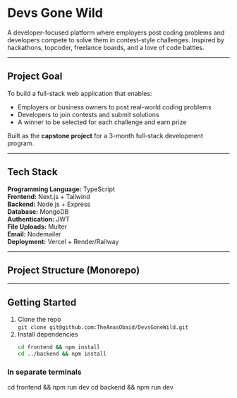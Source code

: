 # Devs Gone Wild

A developer-focused platform where employers post coding problems and developers compete to solve them in contest-style challenges. Inspired by hackathons, topcoder, freelance boards, and a love of code battles.

---

## Project Goal

To build a full-stack web application that enables:

- Employers or business owners to post real-world coding problems
- Developers to join contests and submit solutions
- A winner to be selected for each challenge and earn prize

Built as the **capstone project** for a 3-month full-stack development program.

---

## Tech Stack

**Programming Language:** TypeScript  
**Frontend:** Next.js + Tailwind  
**Backend:** Node.js + Express  
**Database:** MongoDB  
**Authentication:** JWT  
**File Uploads:** Multer  
**Email:** Nodemailer  
**Deployment:** Vercel + Render/Railway

---

## Project Structure (Monorepo)

---

## Getting Started

1. Clone the repo  
   `git clone git@github.com:TheAnasObaid/DevsGoneWild.git`
2. Install dependencies
   ```bash
   cd frontend && npm install
   cd ../backend && npm install
   ```

### In separate terminals

cd frontend && npm run dev
cd backend && npm run dev
